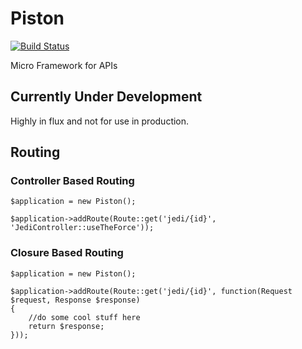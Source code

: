 # Piston

[![Build Status](https://travis-ci.org/refinery29/piston.svg?branch=master)](https://travis-ci.org/refinery29/piston)

Micro Framework for APIs

## Currently Under Development
Highly in flux and not for use in production. 

## Routing

### Controller Based Routing

```
$application = new Piston();

$application->addRoute(Route::get('jedi/{id}', 'JediController::useTheForce'));

```

### Closure Based Routing

```
$application = new Piston();

$application->addRoute(Route::get('jedi/{id}', function(Request $request, Response $response)
{
    //do some cool stuff here
    return $response;
}));

```
